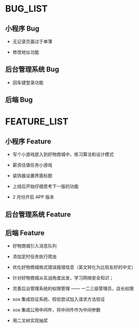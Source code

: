 # BUG_LIST

## 小程序 Bug

- 无记录页面过于单薄

- 修改地址功能

<!-- - 添加物流查询 -->

## 后台管理系统 Bug

<!-- - 录入奖品物流单号时，需要录入物流公司 -->

- 回车键登录功能

## 后端 Bug

# FEATURE_LIST
## 小程序 Feature

- 写个小游戏嵌入到好物商城中，练习算法和设计模式

- 薪资估值任务小游戏

- 装饰器设置界面标题

- 上线后开始仔细思考下一版的功能

- 2 月份开启 APP 版本

## 后台管理系统 Feature


## 后端 Feature

- 好物商城引入消息队列

- 添加定时任务执行爬虫

- 优化好物商城格式错误报错信息（英文转化为比较友好的中文）

- 针对好物商城从实战角度出发，学习网络安全知识；

- 完善后台管理系统的权限管理 —— 一二三级管理员，店长权限

- soa 集成验证系统、校验尝试加入请求方法验证

- soa 集成公用中间件，将中间件作为中间参数

- 用二叉树实现抽奖
